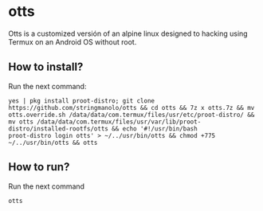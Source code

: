 # otts
Otts is a customized versión of an alpine linux designed to hacking using Termux on an Android OS without root.

## How to install?
Run the next command:
```
yes | pkg install proot-distro; git clone https://github.com/stringmanolo/otts && cd otts && 7z x otts.7z && mv otts.override.sh /data/data/com.termux/files/usr/etc/proot-distro/ && mv otts /data/data/com.termux/files/usr/var/lib/proot-distro/installed-rootfs/otts && echo '#!/usr/bin/bash
proot-distro login otts' > ~/../usr/bin/otts && chmod +775 ~/../usr/bin/otts && otts
```

## How to run?
Run the next command
```
otts
```
